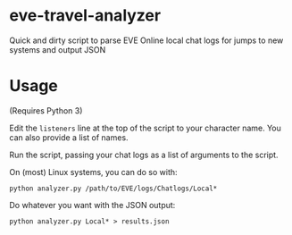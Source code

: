 # eve-travel-analyzer
Quick and dirty script to parse EVE Online local chat logs for jumps to new systems and output JSON


# Usage
(Requires Python 3)

Edit the `listeners` line at the top of the script to your character name. You can also provide a list of names.

Run the script, passing your chat logs as a list of arguments to the script.

On (most) Linux systems, you can do so with:
```
python analyzer.py /path/to/EVE/logs/Chatlogs/Local*
```

Do whatever you want with the JSON output:
```
python analyzer.py Local* > results.json
```
